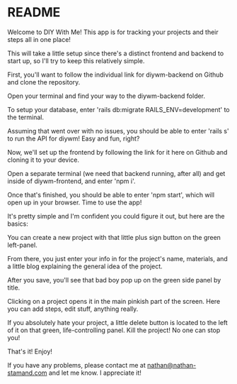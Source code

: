 # README

Welcome to DIY With Me! This app is for tracking your projects and their steps all in one place!

This will take a little setup since there's a distinct frontend and backend to start up, so I'll try to keep this relatively simple.

First, you'll want to follow the individual link for diywm-backend on Github and clone the repository.
  
  Open your terminal and find your way to the diywm-backend folder.
  
  To setup your database, enter 'rails db:migrate RAILS_ENV=development' to the terminal.

  Assuming that went over with no issues, you should be able to enter 'rails s' to run the API for diywm! Easy and fun, right?
  
Now, we'll set up the frontend by following the link for it here on Github and cloning it to your device.

  Open a separate terminal (we need that backend running, after all) and get inside of diywm-frontend, and enter 'npm i'.
  
  Once that's finished, you should be able to enter 'npm start', which will open up in your browser. Time to use the app!
  
It's pretty simple and I'm confident you could figure it out, but here are the basics:

You can create a new project with that little plus sign button on the green left-panel.

From there, you just enter your info in for the project's name, materials, and a little blog explaining the general idea of the project.

After you save, you'll see that bad boy pop up on the green side panel by title.

Clicking on a project opens it in the main pinkish part of the screen. Here you can add steps, edit stuff, anything really.

If you absolutely hate your project, a little delete button is located to the left of it on that green, life-controlling panel. Kill the project! No one can stop you!

That's it! Enjoy!

If you have any problems, please contact me at nathan@nathan-stamand.com and let me know. I appreciate it!
